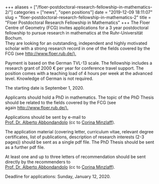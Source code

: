 +++
aliases = ["/floer-postdoctoral-research-fellowship-in-mathematics-2/"]
categories = ["news", "open positions"]
date = "2019-12-09 18:11:07"
slug = "floer-postdoctoral-research-fellowship-in-mathematics-2"
title = "Floer Postdoctoral Research Fellowship in Mathematics"
+++
The Floer Centre of Geometry (FCG) invites applications for a 3 year
postdoctoral fellowship to pursue research in mathematics at the
Ruhr-Universität Bochum.  
They are looking for an outstanding, independent and highly motivated
scholar with a strong research record in one of the fields covered by
the FCG (see [http://www.floer.rub.de/).](http://www.floer.rub.de/)  
  
Payment is based on the German TVL-13 scale. The fellowship includes a
research grant of 2000 € per year for conference travel support. The
position comes with a teaching load of 4 hours per week at the advanced
level. Knowledge of German is not required.  
  
The starting date is September 1, 2020.  
  
Applicants should hold a PhD in mathematics. The topic of the PhD Thesis
should be related to the fields covered by the FCG (see
again [http://www.floer.rub.de/).](http://www.floer.rub.de/)  
  
Applications should be sent by e-mail to[  
Prof. Dr. Alberto Abbondandolo](mailto:alberto.abbondandolo@rub.de) (cc
to [Corina Minzlaff](mailto:Corina.Minzlaff@ruhr-uni-bochum.de)).  
  
The application material (covering letter, curriculum vitae, relevant
degree certificates, list of publications, description of research
interests (2-3 pages)) should be sent as a single pdf file. The PhD
Thesis should be sent as a further pdf file.  
  
At least one and up to three letters of recommendation should be sent
directly by the recommenders to[  
Prof. Dr. Alberto Abbondandolo](mailto:alberto.abbondandolo@rub.de) (cc
to [Corina Minzlaff](mailto:Corina.Minzlaff@ruhr-uni-bochum.de)).  
  
Deadline for applications: Sunday, January 12, 2020.
